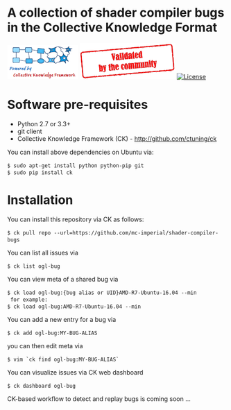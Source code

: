 A collection of shader compiler bugs in the Collective Knowledge Format
=======================================================================

[![logo](https://github.com/ctuning/ck-guide-images/blob/master/logo-powered-by-ck.png)](http://cKnowledge.org)
[![logo](https://github.com/ctuning/ck-guide-images/blob/master/logo-validated-by-the-community-simple.png)](http://cTuning.org)
[![License](https://img.shields.io/badge/License-BSD%203--Clause-blue.svg)](https://opensource.org/licenses/BSD-3-Clause)

Software pre-requisites
=======================

* Python 2.7 or 3.3+
* git client
* Collective Knowledge Framework (CK) - http://github.com/ctuning/ck

You can install above dependencies on Ubuntu via:
```
$ sudo apt-get install python python-pip git
$ sudo pip install ck
```

Installation
============

You can install this repository via CK as follows:

```
$ ck pull repo --url=https://github.com/mc-imperial/shader-compiler-bugs
```

You can list all issues via
```
$ ck list ogl-bug
```

You can view meta of a shared bug via
```
$ ck load ogl-bug:{bug alias or UID}AMD-R7-Ubuntu-16.04 --min
 for example:
$ ck load ogl-bug:AMD-R7-Ubuntu-16.04 --min
```

You can add a new entry for a bug via
```
$ ck add ogl-bug:MY-BUG-ALIAS
```
you can then edit meta via
```
$ vim `ck find ogl-bug:MY-BUG-ALIAS`
```

You can visualize issues via CK web dashboard
```
$ ck dashboard ogl-bug
```

CK-based workflow to detect and replay bugs is coming soon ...
